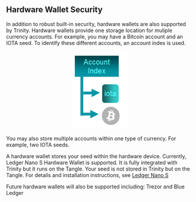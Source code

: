 ## Hardware Wallet Security

In addition to robust built-in security, hardware wallets are also supported by Trinity.  Hardware wallets provide one storage location for muliple currency accounts.  For example, you may have a Bitcoin account and an IOTA seed.  To identify these different accounts, an account index is used.  

<p align=center><img src="Trin-AccountIndex.png" title="Diagram showing account index as explained in text"></p>

You may also store multiple accounts within one type of currency.  For example, two IOTA seeds.  

A hardware wallet stores your seed within the hardware device.  Currently, Ledger Nano S Hardware Wallet is supported.  It is fully integrated with Trinity but it runs on the Tangle.  Your seed is not stored in Trinity but on the Tangle.  For details and installation instructions, see [Ledger Nano S](https://trinity.iota.org/hardware)

Future hardware wallets will also be supported including:  Trezor and Blue Ledger

